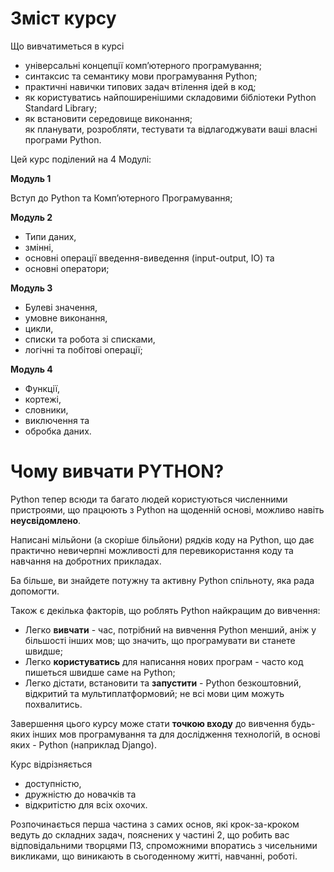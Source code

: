 # Зміст курсу
Що вивчатиметься в курсі

- універсальні концепції компʼютерного програмування;
- синтаксис та семантику мови програмування Python;
- практичні навички типових задач втілення ідей в код;
- як користуватись найпоширенішими складовими бібліотеки Python Standard Library;
- як встановити середовище виконання;  
як планувати, розробляти, тестувати та відлагоджувати ваші власні програми Python.


Цей курс поділений на 4 Модулі:

**Модуль 1**

Вступ до Python та Компʼютерного Програмування;

**Модуль 2**

- Типи даних,
- змінні,
- основні операції введення-виведення (input-output, IO) та
- основні оператори;

**Модуль 3**

- Булеві значення,
- умовне виконання,
- цикли,
- списки та робота зі списками,
- логічні та побітові операції;

**Модуль 4**

- Функції,
- кортежі,
- словники,
- виключення та
- обробка даних.


# Чому вивчати PYTHON?
Python тепер всюди та багато людей користуються численними пристроями, що працюють з Python на щоденній основі, можливо навіть **неусвідомлено**.

Написані мільйони (а скоріше більйони) рядків коду на Python, що дає практично невичерпні можливості для перевикористання коду та навчання на добротних прикладах.

Ба більше, ви знайдете потужну та активну Python спільноту, яка рада допомогти.

Також є декілька факторів, що роблять Python найкращим до вивчення:

- Легко **вивчати** - час, потрібний на вивчення Python менший, аніж у більшості інших мов; що значить, що програмувати ви станете швидше;   
- Легко **користуватись** для написання нових програм - часто код пишеться швидше саме на Python;   
- Легко дістати, встановити та **запустити** - Python безкоштовний, відкритий та мультиплатформовий; не всі мови цим можуть похвалитись.

Завершення цього курсу може стати **точкою входу** до вивчення будь-яких інших мов програмування та для дослідження технологій, в основі яких - Python (наприклад Django).

Курс відрізняється

- доступністю,
- дружністю до новачків та
- відкритістю для всіх охочих.

Розпочинається перша частина з самих основ, які крок-за-кроком ведуть до складних задач, пояснених у частині 2, що робить вас відповідальними творцями ПЗ, спроможними впоратись з чисельними викликами, що виникають в сьогоденному житті, навчанні, роботі.
